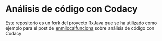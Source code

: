 # Análisis de código con Codacy

Este repositorio es un fork del proyecto RxJava que se ha utilizado como ejemplo para el post de [enmilocalfunciona](http://enmilocalfunciona.io) sobre análisis de código con Codacy
